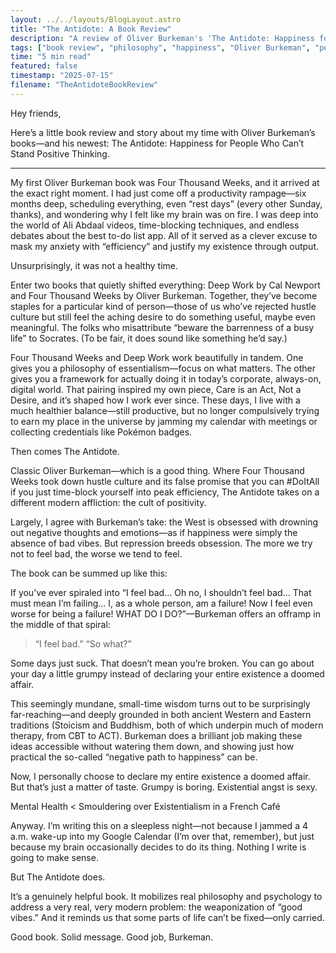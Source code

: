 ```yaml
---
layout: ../../layouts/BlogLayout.astro
title: "The Antidote: A Book Review"
description: "A review of Oliver Burkeman's 'The Antidote: Happiness for People Who Can't Stand Positive Thinking' and thoughts on the negative path to happiness"
tags: ["book review", "philosophy", "happiness", "Oliver Burkeman", "positive thinking", "productivity"]
time: "5 min read"
featured: false
timestamp: "2025-07-15"
filename: "TheAntidoteBookReview"
---
```


Hey friends,

Here’s a little book review and story about my time with Oliver Burkeman’s books—and his newest: The Antidote: Happiness for People Who Can’t Stand Positive Thinking.

---

My first Oliver Burkeman book was Four Thousand Weeks, and it arrived at the exact right moment. I had just come off a productivity rampage—six months deep, scheduling everything, even “rest days” (every other Sunday, thanks), and wondering why I felt like my brain was on fire. I was deep into the world of Ali Abdaal videos, time-blocking techniques, and endless debates about the best to-do list app. All of it served as a clever excuse to mask my anxiety with “efficiency” and justify my existence through output.

Unsurprisingly, it was not a healthy time.

Enter two books that quietly shifted everything: Deep Work by Cal Newport and Four Thousand Weeks by Oliver Burkeman. Together, they’ve become staples for a particular kind of person—those of us who’ve rejected hustle culture but still feel the aching desire to do something useful, maybe even meaningful. The folks who misattribute “beware the barrenness of a busy life” to Socrates. (To be fair, it does sound like something he’d say.)

Four Thousand Weeks and Deep Work work beautifully in tandem. One gives you a philosophy of essentialism—focus on what matters. The other gives you a framework for actually doing it in today’s corporate, always-on, digital world. That pairing inspired my own piece, Care is an Act, Not a Desire, and it’s shaped how I work ever since. These days, I live with a much healthier balance—still productive, but no longer compulsively trying to earn my place in the universe by jamming my calendar with meetings or collecting credentials like Pokémon badges.

Then comes The Antidote.

Classic Oliver Burkeman—which is a good thing. Where Four Thousand Weeks took down hustle culture and its false promise that you can #DoItAll if you just time-block yourself into peak efficiency, The Antidote takes on a different modern affliction: the cult of positivity.

Largely, I agree with Burkeman’s take: the West is obsessed with drowning out negative thoughts and emotions—as if happiness were simply the absence of bad vibes. But repression breeds obsession. The more we try not to feel bad, the worse we tend to feel.

The book can be summed up like this:

If you’ve ever spiraled into “I feel bad… Oh no, I shouldn’t feel bad… That must mean I’m failing… I, as a whole person, am a failure! Now I feel even worse for being a failure! WHAT DO I DO?”—Burkeman offers an offramp in the middle of that spiral:

> “I feel bad.”
> “So what?”

Some days just suck. That doesn’t mean you’re broken. You can go about your day a little grumpy instead of declaring your entire existence a doomed affair.

This seemingly mundane, small-time wisdom turns out to be surprisingly far-reaching—and deeply grounded in both ancient Western and Eastern traditions (Stoicism and Buddhism, both of which underpin much of modern therapy, from CBT to ACT). Burkeman does a brilliant job making these ideas accessible without watering them down, and showing just how practical the so-called “negative path to happiness” can be.

Now, I personally choose to declare my entire existence a doomed affair. But that’s just a matter of taste. Grumpy is boring. Existential angst is sexy.

Mental Health < Smouldering over Existentialism in a French Café

Anyway. I’m writing this on a sleepless night—not because I jammed a 4 a.m. wake-up into my Google Calendar (I’m over that, remember), but just because my brain occasionally decides to do its thing. Nothing I write is going to make sense.

But The Antidote does.

It’s a genuinely helpful book. It mobilizes real philosophy and psychology to address a very real, very modern problem: the weaponization of “good vibes.” And it reminds us that some parts of life can’t be fixed—only carried.

Good book. Solid message. Good job, Burkeman.
